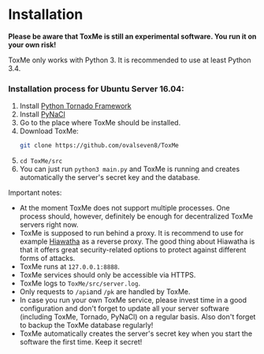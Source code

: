 # Installation
**Please be aware that ToxMe is still an experimental software. You run it on
your own risk!**

ToxMe only works with Python 3. It is recommended to use at least Python 3.4.

### Installation process for Ubuntu Server 16.04:

 1. Install [Python Tornado Framework](http://www.tornadoweb.org/en/stable/)
 2. Install [PyNaCl](https://pypi.python.org/pypi/PyNaCl/)
 3. Go to the place where ToxMe should be installed.
 4. Download ToxMe:
    ```bash
    git clone https://github.com/ovalseven8/ToxMe
    ```
 5. `cd ToxMe/src`
 6. You can just run `python3 main.py` and ToxMe is running and creates
    automatically the server's secret key and the database.

Important notes:
 - At the moment ToxMe does not support multiple processes. One process should,
   however, definitely be enough for decentralized ToxMe servers right now.
 - ToxMe is supposed to run behind a proxy. It is recommend to use for
   example [Hiawatha](https://hiawatha-webserver.org) as a reverse proxy.
   The good thing about Hiawatha is that it offers great security-related
   options to protect against different forms of attacks.
 - ToxMe runs at `127.0.0.1:8888`.
 - ToxMe services should only be accessible via HTTPS.
 - ToxMe logs to `ToxMe/src/server.log`.
 - Only requests to `/api`and `/pk` are handled by ToxMe.
 - In case you run your own ToxMe service, please invest time in a good
   configuration and don't forget to update all your server software
   (including ToxMe, Tornado, PyNaCl) on a regular basis. Also don't forget to
   backup the ToxMe database regularly!
 - ToxMe automatically creates the server's secret key when you start the
   software the first time. Keep it secret!
